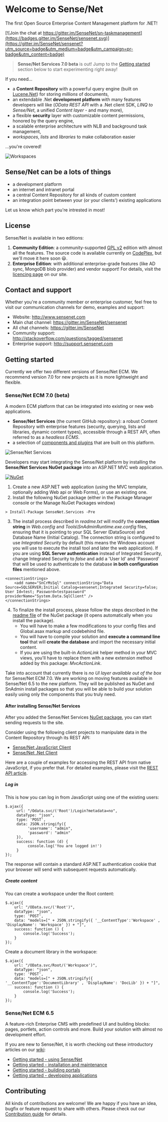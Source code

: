 # Welcome to Sense/Net
The first Open Source Enterprise Content Management platform for .NET!

[![Join the chat at https://gitter.im/SenseNet/sn-taskmanagement](https://badges.gitter.im/SenseNet/sensenet.svg)](https://gitter.im/SenseNet/sensenet?utm_source=badge&utm_medium=badge&utm_campaign=pr-badge&utm_content=badge)

> **Sense/Net Services 7.0 beta** is out! Jump to the [Getting started](#GettingStarted) section below to start experimenting right away!

If you need...
- a **Content Repository** with a powerful query engine (built on [Lucene.Net](https://lucenenet.apache.org)) for storing *millions* of documents,
- an extendable .Net **development platform** with many features developers will like (*OData REST API* with a .Net client SDK, *LINQ to Sense/Net*, a unified *Content layer* - and many more),
- a flexible **security** layer with customizable content permissions, honored by the query engine,
- a scalable enterprise architecture with NLB and background task management,
- *workspaces*, *lists* and *libraries* to make collaboration easier

...you're covered!

![Workspaces](http://wiki.sensenet.com/images/5/5e/Ws-main.png "Workspaces")

## Sense/Net can be a lots of things

- a development platform
- an internet and intranet portal
- a central Content Repository for all kinds of custom content
- an integration point between your (or your clients') existing applications

Let us know which part you're intrested in most!

## License
Sense/Net is available in two editions:

1. **Community Edition**: a community-supported [GPL v2](LICENSE) edition with almost all the features.
   The source code is available currently on [CodePlex](http://sensenet.codeplex.com), but we'll move it here soon :smiley:.
2. **Enterprise Edition**: with additional enterprise-grade features (like AD sync, MongoDB blob provider) and vendor support! For details, visit the [licencing page](http://www.sensenet.com/sensenet-ecm/licencing) on our site.

## Contact and support
Whether you're a community member or enterprise customer, feel free to visit our communication channels for demo, examples and support:
- Website: http://www.sensenet.com
- Main chat channel: https://gitter.im/SenseNet/sensenet
- All chat channels: https://gitter.im/SenseNet
- Community support: http://stackoverflow.com/questions/tagged/sensenet
- Enterprise support: http://support.sensenet.com

<a name="GettingStarted"></a>
## Getting started
Currently we offer two different versions of Sense/Net ECM. We recommend version 7.0 for new projects as it is more lightweight and flexible.
### Sense/Net ECM 7.0 (beta)
A modern ECM platform that can be integrated into existing or new web applications.
- **Sense/Net Services** (the current GitHub repository): a robust Content Repository with enterprise features (security, querying, lists and libraries, dynamic content types), accessible through a REST API, often referred to as a _headless ECMS_.
- a selection of [components and plugins](https://github.com/SenseNet/awesome-sensenet) that are built on this platform.

![Sense/Net Services](https://github.com/SenseNet/sn-resources/raw/master/images/sn-components/sn-components_services.png "Sense/Net Services")

Developers may start integrating the Sense/Net platform by installing the **Sense/Net Services NuGet package** into an ASP.NET MVC web application. 

[![NuGet](https://img.shields.io/nuget/v/SenseNet.Services.svg)](https://www.nuget.org/packages/SenseNet.Services)

1. Create a new ASP.NET web application (using the MVC template, optionally adding Web api or Web Forms), or use an existing one.
2. Install the following NuGet package (either in the Package Manager console or the Manage NuGet Packages window)

`> Install-Package SenseNet.Services -Pre`

3. The install process described in _readme.txt_ will modify the **connection string** in _Web.config_ and _Tools\SnAdminRuntime.exe.config_ files, ensuring that it is pointing to your SQL Server (DataSource) and Database Name (Initial Catalog). The connection string is configured to use _Integrated Security_ by default (this means the Windows account you will use to execute the install tool and later the web application). If you are using **SQL Server authentication** instead of Integrated Security, change Integrated Security to _false_ and add a 'User Id' and 'Password' that will be used to authenticate to the database **in both configuration files** mentioned above. 
````
<connectionStrings>
    <add name="SnCrMsSql" connectionString="Data Source=SQLSERVER;Initial Catalog=sensenet;Integrated Security=false; User Id=test; Password=testpassword" providerName="System.Data.SqlClient" />
</connectionStrings>
````

4. To finalize the install process, please follow the steps described in the [readme file](/src/nuget/readme.txt) of the NuGet package (it opens automatically when you install the package). 
    - You will have to make a few modifications to your config files and Global.asax markup and codebehind file.
    - You will have to compile your solution and **execute a command line tool** that will **create the database** and import the necessary initial content.
    - If you are using the built-in _ActionLink_ helper method in your MVC views, you'll have to replace them with a new extension method added by this package: _MvcActionLink_.

Take into account that currently there is _no UI layer available out of the box_ for Sense/Net ECM 7.0. We are working on moving features available in Sense/Net 6.5 to the new platform. They will be published as NuGet and SnAdmin install packages so that you will be able to build your solution easily using only the components that you truly need.

#### After installing Sense/Net Services
After you added the Sense/Net Services [NuGet package](https://www.nuget.org/packages/SenseNet.Services), you can start sending requests to the site. 

Consider using the following client projects to manipulate data in the Content Repository through its REST API:

- [Sense/Net JavaScript Client](https://github.com/SenseNet/sn-client-js)
- [Sense/Net .Net Client](https://github.com/SenseNet/sn-client-dotnet)

Here are a couple of examples for accessing the REST API from native JavaScript, if you prefer that. For detailed examples, please visit the [REST API article](http://wiki.sensenet.com/OData_REST_API).

##### Log in
This is how you can log in from JavaScript using one of the existing users:
````
$.ajax({
     url: "/Odata.svc/('Root')/Login?metadata=no",
     dataType: "json",
     type: 'POST',
     data: JSON.stringify({
          'username': "admin",
          'password': "admin"
     }),
     success: function (d) {
          console.log('You are logged in!')
     }
});
````
The response will contain a standard ASP.NET authentication cookie that your browser will send with subsequent requests automatically.
##### Create content
You can create a workspace under the Root content:
````
$.ajax({
    url: "/OData.svc/('Root')",
    dataType: "json",
    type: 'POST',
    data: "models=[" + JSON.stringify({ '__ContentType':'Workspace' , 'DisplayName': 'Workspace' }) + "]",
    success: function () {
        console.log('Success');
    }
});
````
Create a document library in the workspace:
````
$.ajax({
    url: "/OData.svc/Root/('Workspace')",
    dataType: "json",
    type: 'POST',
    data: "models=[" + JSON.stringify({ '__ContentType':'DocumentLibrary' , 'DisplayName': 'DocLib' }) + "]",
    success: function () {
        console.log('Success');
    }
});
````

### Sense/Net ECM 6.5
A feature-rich Enterprise CMS with predefined UI and building blocks: pages, portlets, action controls and more. Build your solution with almost no development effort.

If you are new to Sense/Net, it is worth checking out these introductory articles on our [wiki](http://wiki.sensenet.com):
- [Getting started - using Sense/Net](http://wiki.sensenet.com/Getting_started_-_using_Sense/Net)
- [Getting started - installation and maintenance](http://wiki.sensenet.com/Getting_started_-_installation_and_maintenance)
- [Getting started - building portals](http://wiki.sensenet.com/Getting_started_-_building_portals)
- [Getting started - developing applications](http://wiki.sensenet.com/Getting_started_-_developing_applications)

## Contributing
All kinds of contributions are welcome! We are happy if you have an idea, bugfix or feature request to share with others. Please check out our [Contribution guide](CONTRIBUTING.md) for details.
